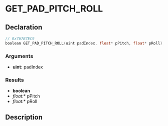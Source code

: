 # GET_PAD_PITCH_ROLL

## Declaration
```cpp
// 0x767B7EC9
boolean GET_PAD_PITCH_ROLL(uint padIndex, float* pPitch, float* pRoll);
```

### Arguments
- **uint:** padIndex

### Results
- **boolean**
- **float*:** pPitch
- **float*:** pRoll

## Description
